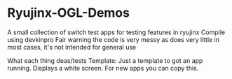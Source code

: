 # Ryujinx-OGL-Demos
A small collection of switch test apps for testing features in ryujinx
Compile using devkinpro
Fair warning the code is very messy as does very little in most cases, it's not intended for general use

What each thing deas/tests
Template:
Just a template to got an app running. Displays a white screen. For new apps you can copy this.
